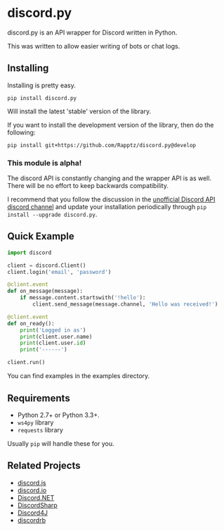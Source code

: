 # discord.py

discord.py is an API wrapper for Discord written in Python.

This was written to allow easier writing of bots or chat logs.

## Installing

Installing is pretty easy.

```
pip install discord.py
```

Will install the latest 'stable' version of the library.

If you want to install the development version of the library, then do the following:

```
pip install git+https://github.com/Rapptz/discord.py@develop
```

### This module is alpha!

The discord API is constantly changing and the wrapper API is as well. There will be no effort to keep backwards compatibility.

I recommend that you follow the discussion in the [unofficial Discord API discord channel][ch] and update your installation periodically through `pip install --upgrade discord.py`.

[ch]: https://discord.gg/0SBTUU1wZTUzBx2q

## Quick Example

```py
import discord

client = discord.Client()
client.login('email', 'password')

@client.event
def on_message(message):
    if message.content.startswith('!hello'):
        client.send_message(message.channel, 'Hello was received!')

@client.event
def on_ready():
    print('Logged in as')
    print(client.user.name)
    print(client.user.id)
    print('------')

client.run()
```

You can find examples in the examples directory.

## Requirements

- Python 2.7+ or Python 3.3+.
- `ws4py` library
- `requests` library

Usually `pip` will handle these for you.

## Related Projects

- [discord.js](https://github.com/discord-js/discord.js)
- [discord.io](https://github.com/izy521/discord.io)
- [Discord.NET](https://github.com/RogueException/Discord.Net)
- [DiscordSharp](https://github.com/Luigifan/DiscordSharp)
- [Discord4J](https://github.com/knobody/Discord4J)
- [discordrb](https://github.com/meew0/discordrb)
